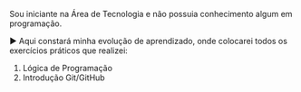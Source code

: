 Sou iniciante na Área de Tecnologia e não possuia  conhecimento algum em programação.



:arrow_forward: Aqui constará minha evolução de aprendizado, onde colocarei todos os exercícios práticos que realizei:



1. Lógica de Programação
2. Introdução Git/GitHub